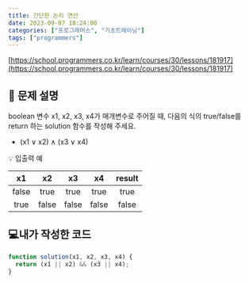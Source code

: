 ```yaml
---
title: 간단한 논리 연산
date: 2023-09-07 18:24:00
categories: ["프로그래머스", "기초트레이닝"]
tags: ["programmers"]
---
```


[https://school.programmers.co.kr/learn/courses/30/lessons/181917](https://school.programmers.co.kr/learn/courses/30/lessons/181917)

## 📔 문제 설명

boolean 변수 x1, x2, x3, x4가 매개변수로 주어질 때, 다음의 식의 true/false를 return 하는 solution 함수를 작성해 주세요.

- (x1 ∨ x2) ∧ (x3 ∨ x4)

💡 입출력 예

|  x1   |  x2   |  x3   |  x4   | result |
| :---: | :---: | :---: | :---: | :----: |
| false | true  | true  | true  |  true  |
| true  | false | false | false | false  |

## 💻내가 작성한 코드

```js
function solution(x1, x2, x3, x4) {
  return (x1 || x2) && (x3 || x4);
}
```
